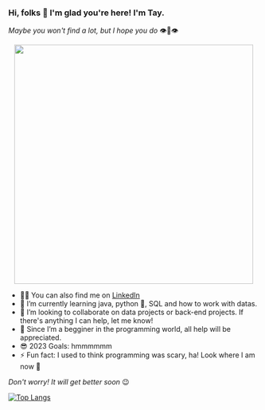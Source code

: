 ### Hi, folks 👋 I'm glad you're here! I'm Tay.
_Maybe you won't find a lot, but I hope you do_ 👁️👄👁️

<p align="center">
  <img src=https://media.giphy.com/media/XtfYIuXRuPzMnh4GwK/giphy.gif width="480">
</p>

- 👨‍💻 You can also find me on [LinkedIn](https://www.linkedin.com/in/taynara-vitorino/)
- 🌱 I’m currently learning java, python 🐍, SQL and how to work with datas.
- 👯 I’m looking to collaborate on data projects or back-end projects. If there's anything I can help, let me know!
- 🤔 Since I’m a begginer in the programming world, all help will be appreciated.
- 😎 2023 Goals: hmmmmmm 
- ⚡ Fun fact: I used to think programming was scary, ha! Look where I am now 🧐

_Don't worry! It will get better soon_ 😉

[![Top Langs](https://github-readme-stats.vercel.app/api/top-langs/?username=taybalau&layout=compact&theme=radical)](https://github.com/taybalau/github-readme-stats)

